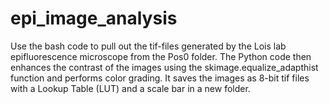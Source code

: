 # epi_image_analysis
Use the bash code to pull out the tif-files generated by the Lois lab epifluorescence microscope from the Pos0 folder. The Python code then enhances the contrast of the images using the skimage.equalize_adapthist function and performs color grading. It saves the images as 8-bit tif files with a Lookup Table (LUT) and a scale bar in a new folder.
